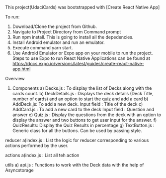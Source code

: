 This project(UdaciCards) was bootstrapped with [Create React Native App]

To run:
1) Download/Clone the project from Github.
2) Navigate to Project Directory from Command prompt
3) Run npm install. This is going to install all the depedencies.
5) Install Android emulator and run an emulator.
6) Execute command yarn start.
7) Use Android Emulator or Expo app on your mobile to run the project.
   Steps to use Expo to run React Native Applications can be found at https://docs.expo.io/versions/latest/guides/create-react-native-app.html

Overview
1) Components
 a) Decks.js : To display the list of Decks along with the cards count.
 b) DeckDetails.js : Displays the deck details (Deck Title, number of cards) and an option to   start the quiz and add a card
 b) AddDeck.js: To add a new deck.
    Input field : Title of the deck
 c) AddCard.js : To add a new card to the deck
    Input field : Question and answer
 e) Quiz.js : Display the questions from the deck with an option to display the answer and     two buttons to get user input for the answer.
 f) QuizResults: Display the Quiz Results in percentage
 g) TextButton.js : Generic class for all the buttons. Can be used by passing style.

reducer
  a)index.js : List the logic for reducer corresponding to various actions performed by the user.

actions
  a)index.js : List all teh action

utils
a) api.js : Functions to work with the Deck data with the help of Asyncstorage
